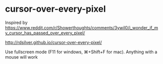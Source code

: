 # cursor-over-every-pixel
Inspired by https://www.reddit.com/r/Showerthoughts/comments/3ywil0/i_wonder_if_my_cursor_has_passed_over_every_pixel/

http://rdsilver.github.io/cursor-over-every-pixel/

Use fullscreen mode (F11 for windows, ⌘+Shift+F for mac). Anything with a mouse will work
